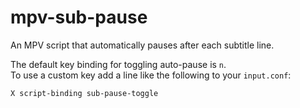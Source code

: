 # mpv-sub-pause

An MPV script that automatically pauses after each subtitle line.

The default key binding for toggling auto-pause is `n`.  
To use a custom key add a line like the following to your `input.conf`:

```
X script-binding sub-pause-toggle
```
